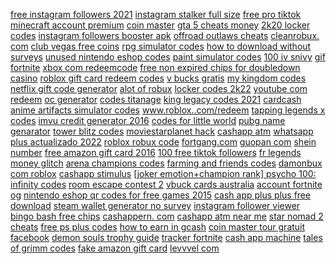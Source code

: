 <a href="https://lookerstudio.google.com/reporting/6cdfe36f-bc05-4176-a839-a5efd8ed4e07/page/DjD">free instagram followers 2021</a>
<a href="https://lookerstudio.google.com/reporting/26b7ed20-c95e-49d3-99c9-15b94e1b4b49/page/ECqDD">instagram stalker full size</a>
<a href="https://lookerstudio.google.com/reporting/30ec0233-890e-41d6-b079-fc459bc25dfd/page/DjD">free pro tiktok</a>
<a href="https://lookerstudio.google.com/s/nV6l7KdHyj8">minecraft account premium</a>
<a href="https://lookerstudio.google.com/reporting/36aad2a2-cc5f-46d7-a4a2-48eaa044f590/page/DjD">coin master</a>
<a href="https://lookerstudio.google.com/reporting/fcf5bad2-a967-488e-80e4-d74438ca52bb/page/rjpDD">gta 5 cheats money</a>
<a href="https://lookerstudio.google.com/reporting/3ebe18b7-b4b3-49f8-84ea-a946b3996920/page/DjD">2k20 locker codes</a>
<a href="https://lookerstudio.google.com/reporting/1fda7726-bab5-4bed-87fc-2304a8e08580/page/DjD">instagram followers booster apk</a>
<a href="https://lookerstudio.google.com/reporting/ef529abf-5d05-4d77-8716-0551212753b9/page/DjD">offroad outlaws cheats</a>
<a href="https://lookerstudio.google.com/reporting/1a2fcec7-5f3a-4c87-8a00-38aacd339715/page/gTgDD">cleanrobux. com</a>
<a href="https://lookerstudio.google.com/reporting/ac3c3ffd-65d9-4a1e-a995-269f7eb3f8b6/page/DjD">club vegas free coins</a>
<a href="https://lookerstudio.google.com/reporting/0a50a8da-6444-475c-8aa4-b84526c31a11/page/DjD">rpg simulator codes</a>
<a href="https://lookerstudio.google.com/reporting/f403a805-779d-4d6a-b898-68302e9958c9/page/DjD">how to download without surveys</a>
<a href="https://lookerstudio.google.com/reporting/83683620-61bd-40aa-86f8-644f23e72ad1/page/DjD">unused nintendo eshop codes</a>
<a href="https://lookerstudio.google.com/reporting/945f773f-070c-48c3-bbdd-43245a156f44/page/DjD">paint simulator codes</a>
<a href="https://lookerstudio.google.com/reporting/ad23e788-16c6-464e-ac5d-55196e01b681/page/DjD">100 iv snivy</a>
<a href="https://lookerstudio.google.com/reporting/8a3f1eca-690e-401d-958a-22e6bf8355eb/page/DjD">gif fortnite</a>
<a href="https://lookerstudio.google.com/s/u2lCJXcTXww">xbox com redeemcode</a>
<a href="https://lookerstudio.google.com/s/qKx6N7yO6qk">free non expired chips for doubledown casino</a>
<a href="https://lookerstudio.google.com/reporting/0ace2840-6587-486f-b3c4-6355562fa038/page/e4fDD">roblox gift card redeem codes</a>
<a href="https://lookerstudio.google.com/u/0/reporting/a94a0e94-350a-4268-9444-0434b023007b/page/DjD">v bucks gratis</a>
<a href="https://lookerstudio.google.com/reporting/d210a0ca-4cf5-43a2-ae84-ddb7c603e205/page/DjD">my kingdom codes</a>
<a href="https://lookerstudio.google.com/u/0/reporting/4705afa8-6fa8-4085-b91f-a75c019e469f/page/OqoDD">netflix gift code generator</a>
<a href="https://lookerstudio.google.com/reporting/e3885bea-1b7e-42e8-a48d-1def558147c3/page/DjD">alot of robux</a>
<a href="https://lookerstudio.google.com/reporting/a8b1aa7d-d5be-4681-9def-0d1524f125c5/page/fseDD">locker codes 2k22</a>
<a href="https://lookerstudio.google.com/reporting/1459ed8f-fcdb-4ccc-9a22-5a988c7ae455/page/SqoDD">youtube com redeem</a>
<a href="https://lookerstudio.google.com/reporting/c10a576a-e839-49cc-b70f-de5a7f6ecd87/page/DjD">oc generator</a>
<a href="https://lookerstudio.google.com/reporting/f7a805c0-6d09-4394-acee-755cc1031e48/page/DjD">codes titanage</a>
<a href="https://lookerstudio.google.com/reporting/2b2ee80f-b4b6-46e1-93be-512fd17e0fff/page/QKW9C">king legacy codes 2021</a>
<a href="https://lookerstudio.google.com/reporting/2f31075a-ee70-4e32-8b67-94cd64cbebae/page/DjD">cardcash</a>
<a href="https://lookerstudio.google.com/reporting/81f48e3c-2b28-49a3-8958-a5d49d64d18b/page/DjD">anime artifacts simulator codes</a>
<a href="https://lookerstudio.google.com/reporting/2f013231-5b19-4805-9cc9-4272d5160b70/page/DjD">www.roblox..com/redeem</a>
<a href="https://lookerstudio.google.com/u/0/reporting/a2e3d96c-95a8-458b-bca4-103ad72a1c51/page/DjD">tapping legends x codes</a>
<a href="https://lookerstudio.google.com/reporting/c6c997ca-e22c-4fce-982f-23249e83e443/page/DjD">imvu credit generator 2016</a>
<a href="https://lookerstudio.google.com/reporting/e95b2ba7-4d31-4107-bef3-06db23e5824c/page/SKW9C">codes for little world</a>
<a href="https://lookerstudio.google.com/reporting/3b4c0629-2136-4af5-ab41-d17f96bbca3b/page/DjD">pubg name genarator</a>
<a href="https://lookerstudio.google.com/reporting/e842f297-1add-46d6-b76d-ca222e74953e/page/DjD">tower blitz codes</a>
<a href="https://lookerstudio.google.com/s/kDYk_lRi3Cc">moviestarplanet hack</a>
<a href="https://lookerstudio.google.com/reporting/c7482498-c06e-4ee2-9a1a-4b3084bf6b90/page/fkwAD">cashapp atm</a>
<a href="https://lookerstudio.google.com/reporting/b19450d9-8a8e-4aba-a2db-09f73873f7c9/page/DjD">whatsapp plus actualizado 2022</a>
<a href="https://lookerstudio.google.com/reporting/0c09c77f-bca0-4a0e-a523-d850ad02e6db/page/DjD">roblox robux code</a>
<a href="https://lookerstudio.google.com/reporting/8a34d961-bee5-4121-85f1-0e91d59991da/page/DjD">fortgang.com</a>
<a href="https://lookerstudio.google.com/reporting/8e3fa700-0703-49b2-8173-aa0f20772e7c/page/DjD">guopan com</a>
<a href="https://lookerstudio.google.com/reporting/49ca32c1-d5bb-4592-97ae-8a62bf5eea36/page/DjD">shein number</a>
<a href="https://lookerstudio.google.com/reporting/9af28029-cf1f-4d32-8445-7712d5741800/page/DjD">free amazon gift card 2016</a>
<a href="https://lookerstudio.google.com/reporting/f1d240d2-1d5a-4741-b59e-1caf6ecbc75c/page/RPjDD">100 free tiktok followers</a>
<a href="https://lookerstudio.google.com/s/ttoe-_1LzZw">fr legends money glitch</a>
<a href="https://lookerstudio.google.com/reporting/92979a36-c17b-4c72-9f50-b00f5eb1ac64/page/DjD">arena champions codes</a>
<a href="https://lookerstudio.google.com/reporting/ab088c13-8fbe-4bfa-9bea-9839eb030213/page/DjD">farming and friends codes</a>
<a href="https://lookerstudio.google.com/reporting/fb1a8388-05d2-4b3e-98cf-e6c1f5b1191a/page/DjD">damonbux com roblox</a>
<a href="https://lookerstudio.google.com/reporting/4fcbf076-d6f4-4279-8e69-94b7d3174c60/page/zUT9C">cashapp stimulus</a>
<a href="https://lookerstudio.google.com/reporting/826c0518-50ec-43a8-918b-0745bcc3b907/page/DjD">[joker emotion+champion rank] psycho 100: infinity codes</a>
<a href="https://lookerstudio.google.com/s/rqYhKFnmy_8">room escape contest 2</a>
<a href="https://lookerstudio.google.com/reporting/5df43901-1ed8-4354-bee0-f4c1041361b2/page/DjD">vbuck cards australia</a>
<a href="https://lookerstudio.google.com/s/sSYLA5T9BsI">account fortnite og</a>
<a href="https://lookerstudio.google.com/reporting/2f3477a4-57c3-4aa1-81bf-58f61a1efe31/page/DjD">nintendo eshop qr codes for free games 2015</a>
<a href="https://lookerstudio.google.com/reporting/faac10c0-75a0-4c9f-add6-5ae93173a903/page/DjD">cash app plus plus free download</a>
<a href="https://lookerstudio.google.com/u/0/reporting/4de9d6c9-3fe0-4781-b984-97fd71869387/page/TEgDD">steam wallet generator no survey</a>
<a href="https://lookerstudio.google.com/reporting/788dcb91-f9a3-40c5-b61d-d3431c9df31f/page/DjD">instagram follower viewer</a>
<a href="https://lookerstudio.google.com/reporting/eb92b976-273b-4d00-9983-ffe749d8025e/page/DjD">bingo bash free chips</a>
<a href="https://lookerstudio.google.com/reporting/d844cefb-7396-4845-9f15-7db2ab2b96e4/page/yRT9C">cashappern. com</a>
<a href="https://lookerstudio.google.com/reporting/1bb260f7-00cf-47cc-818d-3c5c4c61d6d3/page/9ofAD">cashapp atm near me</a>
<a href="https://lookerstudio.google.com/s/i1DY7HVU6ME">star nomad 2 cheats</a>
<a href="https://lookerstudio.google.com/reporting/356e6188-ee15-4a12-bd89-6bbc3d4a177d/page/DjD">free ps plus codes</a>
<a href="https://lookerstudio.google.com/reporting/d5220163-6930-4651-a6d1-b0ab1bf52042/page/p_vgcyjf1rwc">how to earn in gcash</a>
<a href="https://lookerstudio.google.com/reporting/045f40d4-7905-4733-b7ea-718bcc073bcd/page/DjD">coin master tour gratuit facebook</a>
<a href="https://lookerstudio.google.com/reporting/ee9d4f83-0918-4a67-a6f1-88d07f88d838/page/DjD">demon souls trophy guide</a>
<a href="https://lookerstudio.google.com/reporting/0c930b29-28bc-4eed-8ae5-0f4584c61a34/page/DjD">tracker fortnite</a>
<a href="https://lookerstudio.google.com/reporting/17c82a27-dea5-4f5d-ace3-783ecd0b647c/page/DjD">cash app machine</a>
<a href="https://lookerstudio.google.com/reporting/a1c35bef-7def-46b3-b579-be35a3dbfda0/page/DjD">tales of grimm codes</a>
<a href="https://lookerstudio.google.com/reporting/f268d634-6b1d-46d1-b50c-5cdbaf6c0593/page/DjD">fake amazon gift card</a>
<a href="https://lookerstudio.google.com/reporting/8e53d5a3-5ece-4571-842e-4a6c2a9e7b4b/page/DjD">levvvel com</a>
